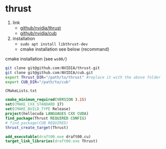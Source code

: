 # thrust

1. link
   * [github/nvidia/thrust](https://github.com/NVIDIA/thrust)
   * [github/nvidia/cub](https://github.com/NVIDIA/cub)
2. installation
   * `sudo apt install libthrust-dev`
   * cmake installation see below (recommand)

cmake installation (see `ws00/`)

```bash
git clone git@github.com:NVIDIA/thrust.git
git clone git@github.com:NVIDIA/cub.git
export Thrust_DIR="/path/to/thrust" #replace it with the above folder
export CUB_DIR="/path/to/cub"
```

`CMakeLists.txt`

```cmake
cmake_minimum_required(VERSION 3.15)
set(CMAKE_CXX_STANDARD 17)
set(CMAKE_BUILD_TYPE Release)
project(hellocuda LANGUAGES CXX CUDA)
find_package(Thrust REQUIRED CONFIG)
# find_package(CUB REQUIRED)
thrust_create_target(Thrust)

add_executable(draft00.exe draft00.cu)
target_link_libraries(draft00.exe Thrust)
```
